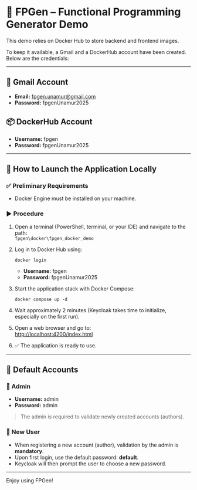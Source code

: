 # 🧬 FPGen – Functional Programming Generator Demo

This demo relies on Docker Hub to store backend and frontend images.

To keep it available, a Gmail and a DockerHub account have been created. Below are the credentials:

---

## 📧 Gmail Account
- **Email:** fpgen.unamur@gmail.com
- **Password:** fpgenUnamur2025

## 📦 DockerHub Account
- **Username:** fpgen
- **Password:** fpgenUnamur2025

---

## 🚀 How to Launch the Application Locally

### ✅ Preliminary Requirements
- Docker Engine must be installed on your machine.

### ▶️ Procedure

1. Open a terminal (PowerShell, terminal, or your IDE) and navigate to the path:  
   `fpgen\docker\fpgen_docker_demo`

2. Log in to Docker Hub using:
   ```
   docker login
   ```
    - **Username:** fpgen
    - **Password:** fpgenUnamur2025

3. Start the application stack with Docker Compose:
   ```
   docker compose up -d
   ```

4. Wait approximately 2 minutes (Keycloak takes time to initialize, especially on the first run).

5. Open a web browser and go to:  
   [http://localhost:4200/index.html](http://localhost:4200/index.html)

6. ✅ The application is ready to use.

---

## 👤 Default Accounts

### 🔑 Admin
- **Username:** admin
- **Password:** admin

> The admin is required to validate newly created accounts (authors).

### 👤 New User
- When registering a new account (author), validation by the admin is **mandatory**.
- Upon first login, use the default password: **default**.
- Keycloak will then prompt the user to choose a new password.

---

Enjoy using FPGen!
